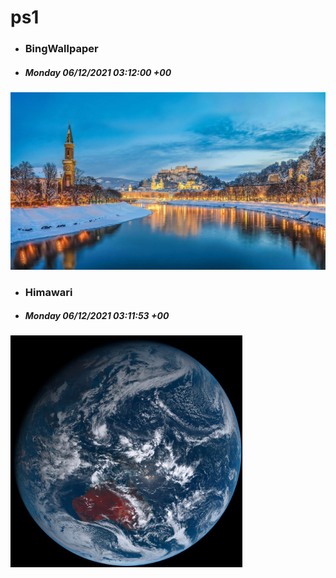 # ps1

- ### BingWallpaper
- ##### Monday 06/12/2021 03:12:00 +00
<img src="BingWallpaper/latest.jpg" width="700" height="auto" title="👉  BingWallpaper  👈">


- ### Himawari 
- ##### Monday 06/12/2021 03:11:53 +00
<img src="Himawari/latest.jpg" width="auto" height="371" title="👉  Himawari  👈">






